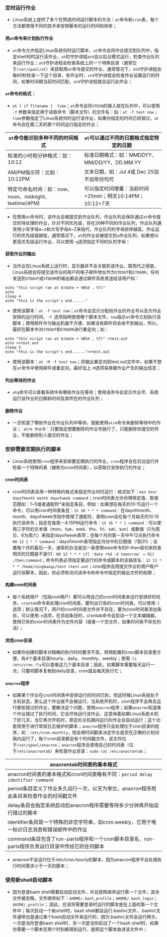 ### 定时运行作业
+ Linux系统上提供了多个在预选时间运行脚本的方法：`at`命令和`cron`表，每个方法都使用不同的技术来安排脚本的运行时间和频率；
#### 用`at`命令来计划执行作业
+ `at`命令允许指定Linux系统何时运行脚本，`at`命令会将作业提交到队列中，指定shell何时运行该作业，`at`的守护进程`atd`会以后台模式运行，检查作业队列来运行作业；`atd`守护进程会检查系统上的一个特殊目录（通常位于`/var/spool/at`）来获取用`at`命令提交的作业，通常情况下，`atd`守护进程会每60秒检查一下这个目录，有作业时，`std`守护进程会检查作业设置运行的时间，如果时间跟当前时间匹配，`atd`守护进程就会运行此作业；
#### `at`命令的格式：
+ `at [ if filename ]  time`；`at`命令会将`STDIN`的输入放在队列中，可以使用` -f` 参数来指定用于读取命令（脚本文件）的文件名：如：`at -f test now`；`time`参数指定了Linux系统何时运行该作业，如果你指定的时间已经错过，`at`命令会在第二天的那个时间运行指定的作业；

|`at`命令能识别多种不同的时间格式|`at`可以通过不同的日期格式指定特定的日期|
|------|------|
|标准的小时和分钟格式：如：10:12|标准日期格式：如：MMDDYY、MM/DD/YY、DD.MM.YY|
|AM/PM指示符：比如：10:12PM|文本日期，如：Jul 4或 Dec 25加不加年份均可 |
|特定可命名时间：如：now、noon、midnight、teatime(4PM)|可以指定时间增量：当前时间+25min；明天10:14PM；10:12+7天|

+ 在使用`at`命令时，该作业会被提交到作业队列，作业队列会保存通过`at`命令提交的待处理的作业，针对不同优先级，存在26种不同的作业队列，作业队列通常用小写字母a~z和大写字母A~Z来指代，作业队列的字母排序越高，作业运行的优先级就越低，通常情况下，`at`的作业会被提交到`a`作业队列，如果想以更高优先级运行作业，可以使用`-q`选项指定不同的队列字母；
#### 获取作业的输出
+ 当作业在Linux系统上运行时，显示器并不会关联到该作业，取而代之得是，Linux系统会将提交该作业的用户的电子邮件地址作为`STDOUT`和`STDERR`，任何发送到`STDOUT`或`STDERR`的输出都会通过邮件系统发送给该用户如：
```
echo "this script ran at $(date + %B%d , %T)"
echo
sleep 4
echo "this is the script's end......"
```
+ 使用该脚本：`at -f test now`；`at`命令会显示分配给作业的作业号以及为作业安排的运行时间，`-f `选项指明使用哪个脚本文件，`now`指示`at`命令立刻执行该脚本；使用邮件作为输出机器不方便，如果没有邮件将会收不到输出，所以，最好在脚本中对`STDOUT`和`STDERR`进行重定向；如：
```
echo "this script ran at $(date + %B%d , %T)" >test.out
echo >>test.out
sleep 5
echo "this is the script's end......">>test.out
```
+ 使用该脚本：`at -M -f test now`；将输出重定向到test.out文件中，如果不想在`at`命令中使用邮件或重定向，最好加上`-M`选项来屏蔽作业产生的输出信息；
#### 列出等待的作业
+ `atq`命令可以查看系统中有哪些作业在等待；使用该命令会显示作业号、系统运行该作业的日期和时间及其所在的作业队列；
#### 删除作业
+ 一旦知道了哪些作业在作业队列中等待，就能使用`atrm`命令来删除等待中的作业；` atrm 作业号`：只要指定想要删除的作业号就行了，只能删除你提交的作业，不能删除别人提交的作业；
### 安排需要定期执行的脚本
+ Linux系统使用`cron`程序来安排要定期执行的作业，`cron`程序会在后台运行并检查一个特殊的表（被称为cron时间表），以获取已安排执行的作业；
#### cron时间表
+ cron时间表采用一种特殊的格式来指定作业何时运行：格式如下：`min hour dayofmonth month dayofweek command`；cron时间表允许你用特定值、取值范围如：1~5或者通配符*来指定条目，例如：如果想在每天的10:15运行一个命令，可以用cron时间表条目：`15 10 * * * command`：在dayofmonth、month、dayofweek字段中使用了通配符，表明cron会在每个月每天的10:15执行该命令；指定在每周一4:15PM运行命令：`15 16 * * 1 command`：可以使用三字符的文本值（mon、tue、wed、thu、fri、sat、sun）或数值（0为周日，6为周六）来指定dayofweek表项；在每个月的第一天中午12点执行命令`00 12 1 * * command`：dayofmonth表项指定月份中的日期值（1到31）；设置每个月的最后一天，通常的办法是加一条使用date命令的if-then语句来检查明天的日期是不是01：`00 12 * * * if[ 'date +%d -d tomorrow' = 01] ;then;command`；命令列表必须指定要运行的命令或脚本的全路径名：`12 13 * * * /home/ningbaoqi/test >test.out`；cron程序会用提交作业的用户账户运行该脚本，因此，你必须有访问该命令和命令中指定的输出文件的权限；
#### 构建cron时间表
+ 每个系统用户（包括root用户）都可以用自己的cron时间表来运行安排好的任务，`crontab`命令来处理cron时间表，要列出已有的cron时间表，可以使用`-l`选项；默认情况下，用户的cron时间表文件并不存在，要为cron时间表添加条目，可以使用`-e`选项，在添加条目时，crontab命令会启动一个文本编辑器，使用已有的cron时间表作为文件内容（或者一个空文件，如果时间表不存在的话）；
#### 浏览cron目录
+ 如果你创建的脚本对精确的执行时间要求不高，用预配置的cron脚本目录更方便，有4个基本目录hourly、daily、monthly、weekly；使用` ls /etc/cron.*ly`可以查看这几个基本目录；因此，如果脚本需要每天运行一次，只要将脚本复制到daily目录，cron就会每天执行它；
#### `anacron`程序
+ 如果某个作业在cron时间表中安排运行的时间已到，但这时候Linux系统处于关机状态，那么这个作业就不会被运行，当系统开机时，cron程序不会再去运行那些错过的作业，要解决这个问题，使用`anacron`程序；如果`anacron`知道某个作业错过了执行时间，它会尽快运行该作业，这意味着如果Linux系统关机了好几天，当它再次开机时，原定的关机期间运行的作业会自动运行；这个功能常用于进行常规日志维护的脚本；`anacron`程序只会处理位于cron目录的程序，如：`/etc/cron.monthly`，他会用时间戳来决定作业是否在正确的计划间隔内运行了，每个cron目录都会有个时间戳文件，该文件位于`/var/spool/anacron`；`anacron`程序会使用自己的时间表（位于`/etc/anacrontab`）来检查作业目录：`sudo cat /etc/anacrontab`；

|anacrontab时间表的基本格式|
|------|
|anacron时间表的基本格式和cron时间表略有不同：`period delay identifier command`|
|period条目定义了作业多久运行一次，以天为单位，anacron程序用此条目来检查作业的时间戳文件|
|delay条目会指定系统启动后anacron程序需要等待多少分钟再开始运行错过的脚本|
|identifier条目是一个特殊的非空字符串，如cron.weekly，它用于唯一标识日志消息和错误邮件中的作业|
|command条目包含了run-parts程序和一个cron脚本目录名，run-parts程序负责运行目录中传给它的任何脚本|

+ anacron不会运行位于/etc/cron.hourly的脚本，因为anacron程序不会处理执行时间需求小于一天的脚本；

### 使用新shell启动脚本
+ 因为登录bash shell需要启动启动文件，并且按照顺序运行第一个文件，其余文件被忽略，文件顺序如下：`$HOME/.bash_profile`；`$HOME/.bash_login`；`$HIME/.profile`； 因此，应该将需要登录时运行的脚本放在上面的第一个文件中；每次启动一个新shell时，bash shell都会运行.bashrc文件，.bashrc文件通常也是通过某个bash启动文件来运行的，因为.bashrc文件会运行两次，一次是当你登录bash shell时，另一次是当你启动了一个bash shell时，如果你需要一个脚本在两个时刻都得到运行，就把这个脚本放进该文件中；
